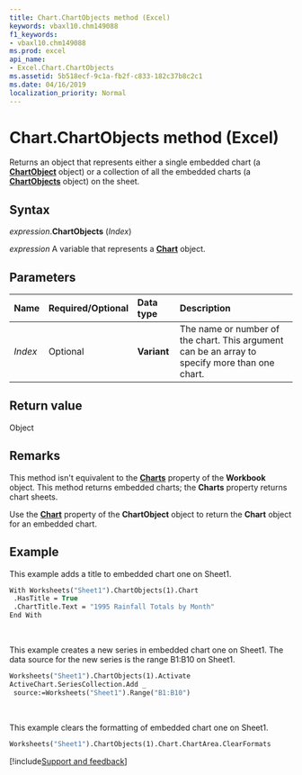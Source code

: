 ```yaml
---
title: Chart.ChartObjects method (Excel)
keywords: vbaxl10.chm149088
f1_keywords:
- vbaxl10.chm149088
ms.prod: excel
api_name:
- Excel.Chart.ChartObjects
ms.assetid: 5b518ecf-9c1a-fb2f-c833-182c37b8c2c1
ms.date: 04/16/2019
localization_priority: Normal
---
```



# Chart.ChartObjects method (Excel)

Returns an object that represents either a single embedded chart (a **[ChartObject](Excel.ChartObject.md)** object) or a collection of all the embedded charts (a **[ChartObjects](Excel.ChartObjects.md)** object) on the sheet.


## Syntax

_expression_.**ChartObjects** (_Index_)

_expression_ A variable that represents a **[Chart](Excel.Chart(object).md)** object.


## Parameters

|Name|Required/Optional|Data type|Description|
|:-----|:-----|:-----|:-----|
| _Index_|Optional| **Variant**|The name or number of the chart. This argument can be an array to specify more than one chart.|

## Return value

Object


## Remarks

This method isn't equivalent to the **[Charts](Excel.Workbook.Charts.md)** property of the **Workbook** object. This method returns embedded charts; the **Charts** property returns chart sheets. 

Use the **[Chart](Excel.ChartObject.Chart.md)** property of the **ChartObject** object to return the **Chart** object for an embedded chart.


## Example

This example adds a title to embedded chart one on Sheet1.

```vb
With Worksheets("Sheet1").ChartObjects(1).Chart 
 .HasTitle = True 
 .ChartTitle.Text = "1995 Rainfall Totals by Month" 
End With
```

<br/>

This example creates a new series in embedded chart one on Sheet1. The data source for the new series is the range B1:B10 on Sheet1.

```vb
Worksheets("Sheet1").ChartObjects(1).Activate 
ActiveChart.SeriesCollection.Add _ 
 source:=Worksheets("Sheet1").Range("B1:B10")
```

<br/>

This example clears the formatting of embedded chart one on Sheet1.

```vb
Worksheets("Sheet1").ChartObjects(1).Chart.ChartArea.ClearFormats
```



[!include[Support and feedback](~/includes/feedback-boilerplate.md)]
